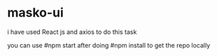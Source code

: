 # masko-ui

i have used React js and axios to do this task

you can use #npm start after doing #npm install to get the repo locally
